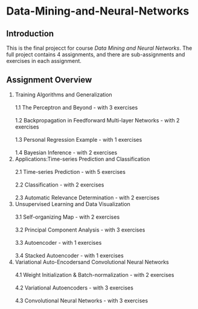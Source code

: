 # Data-Mining-and-Neural-Networks

## Introduction
This is the final projecct for course *Data Mining and Neural Networks*. The full project contains 4 assignments, and there are sub-assignments and exercises in each assignment. 

## Assignment Overview
1. Training Algorithms and Generalization <br />   
   1.1 The Perceptron and Beyond - with 3 exercises <br />   
   1.2 Backpropagation in Feedforward Multi-layer Networks - with 2 exercises <br />   
   1.3 Personal Regression Example - with 1 exercises <br />   
   1.4 Bayesian Inference - with 2 exercises <br />   
2. Applications:Time-series Prediction and Classification <br />   
   2.1 Time-series Prediction - with 5 exercises <br />   
   2.2 Classification - with 2 exercises <br />   
   2.3 Automatic Relevance Determination - with 2 exercises <br />   
3. Unsupervised Learning and Data Visualization <br />   
   3.1 Self-organizing Map - with 2 exercises <br />   
   3.2 Principal Component Analysis - with 3 exercises <br />   
   3.3 Autoencoder - with 1 exercises <br />   
   3.4 Stacked Autoencoder - with 1 exercises <br />   
4. Variational Auto-Encodersand Convolutional Neural Networks <br />   
   4.1 Weight Initialization & Batch-normalization - with 2 exercises <br />   
   4.2 Variational Autoencoders - with 3 exercises <br />   
   4.3 Convolutional Neural Networks - with 3 exercises <br />   
